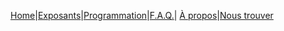 [Home](index.md)|[Exposants](Exposants.md)|[Programmation](Programmation.md)|[F.A.Q.](Questions.md)| [À propos](Aboutus.md)|[Nous trouver](Whereto.md)
